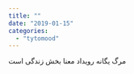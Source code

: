 ```yaml
---
title: ""
date: "2019-01-15"
categories: 
  - "tytomood"
---
```


مرگ یگانه رویداد معنا بخش زندگی است
